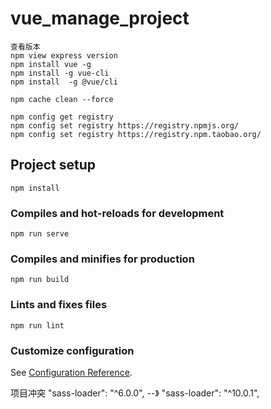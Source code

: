 # vue_manage_project
```
查看版本
npm view express version
npm install vue -g
npm install -g vue-cli
npm install  -g @vue/cli 

npm cache clean --force

npm config get registry
npm config set registry https://registry.npmjs.org/
npm config set registry https://registry.npm.taobao.org/
```
## Project setup
```
npm install
```

### Compiles and hot-reloads for development
```
npm run serve
```

### Compiles and minifies for production
```
npm run build
```

### Lints and fixes files
```
npm run lint
```

### Customize configuration
See [Configuration Reference](https://cli.vuejs.org/config/).

项目冲突
"sass-loader": "^6.0.0",  --》   "sass-loader": "^10.0.1",
